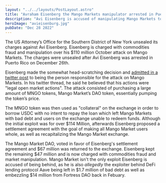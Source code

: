 ```yaml
---
layout: "../../layouts/PostLayout.astro"
title: "Avraham Eisenberg the Mango Markets manipulator arrested in Puerto Rico charged over Mango Markets attack "
description: "Avi Eisenberg is accused of manipulating Mango Markets token MNGO price."
heroImage: "avieisenburg.jpg"
pubDate: "Dec 28 2022"
---
```

 
The US Attorney’s Office for the Southern District of New York unsealed its charges against Avi Eisenberg. Eisenberg is charged with commodities fraud and manipulation over his $110 million October attack on Mango Markets. 
The charges were unsealed after Avi Eisenberg was arrested in Puerto Rico on December 26th. 

Eisenberg made the somewhat head-scratching decision and [admitted in a twitter post](https://twitter.com/avi_eisen/status/1581326197241180160) to being the person responsible for the attack on Mango Markets. 
In his twitter thread, he said he believed that his actions were "legal open market actions". The attack consisted of purchasing a large amount of MNGO tokens, Mango Market’s DAO token, essentially pumping the token’s price. 

The MNGO token was then used as "collateral" on the exchange in order to borrow USDC with no intent to repay the loan which left Mango Markets with bad debt and users on the exchange unable to redeem funds.
Although the initial exploit was for over $114 Million, afterwards Eisenberg proposed a settlement agreement with the goal of making all Mango Market users whole, as well as recapitalizing the Mango Market exchange. 

The Mango Market DAO, voted in favor of Eisenberg's settlement agreement and $67 million was returned to the exchange. Eisenberg kept the remaining $47 million and is now charged with commodities fraud and market manipulation.
Mango Market isn't the only exploit Eisenberg is accused of being behind, as he is also *allegedly* the exploiter behind DeFi lending protocol Aave being left in $1.7 million of bad debt as well as embezzling $14 million from Fortress DAO back in Febuary. 
